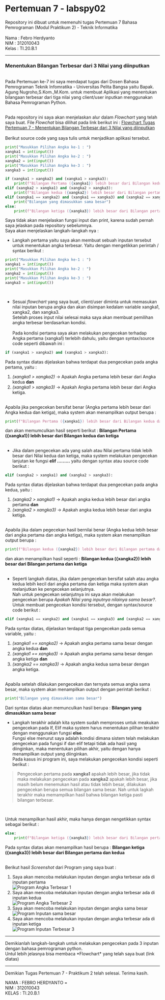 # Pertemuan 7 - labspy02
Repository ini dibuat untuk memenuhi tugas Pertemuan 7 Bahasa Pemrograman (Modul Praktikum 2) - Teknik Informatika<br><br>
Nama : Febro Herdyanto<br>
NIM : 312010043<br>
Kelas : TI.20.B.1<br>
<hr>


### Menentukan Bilangan Terbesar dari 3 Nilai yang diinputkan

<br>
Pada Pertemuan ke-7 ini saya mendapat tugas dari Dosen Bahasa Pemrograman Teknik Infomratika - Universitas Pelita Bangsa yaitu Bapak. Agung Nugroho,S.Kom.,M.Kom. untuk membuat Aplikasi yang menentukan bilangaan terbesar dari tiga nilai yang client/user inputkan menggunakan Bahasa Pemrograman Python.<br><br>


Pada repository ini saya akan menjelaskan alur dalam *Flowchart* yang telah saya buat. File *Flowchat* bisa dilihat pada link berikut ini : [Flowchart Tugas Pertemuan 7 - Menentukan Bilangan Terbesar dari 3 Nilai yang diinputkan](Flowchart_Febro_Herdyanto_312010043.pdf) 
<br><br> 
Berikut source code yang saya tulis untuk menjadikan aplikasi tersebut.

``` python
print("Masukkan Pilihan Angka ke-1 : ")
xangka1 = int(input())
print("Masukkan Pilihan Angka ke-2 : ")
xangka2 = int(input())
print("Masukkan Pilihan Angka ke-3 : ")
xangka3 = int(input())

if (xangka1 > xangka2) and (xangka1 > xangka3):
    print(f"Bilangan Pertama ({xangka1}) lebih besar dari Bilangan kedua dan ketiga")
elif (xangka2 > xangka1) and (xangka2 > xangka3):
    print(f"Bilangan kedua ({xangka2}) lebih besar dari Bilangan pertama dan ketiga")
elif (xangka1 == xangka2) and (xangka1 == xangka3) and (xangka2 == xangka3):
    print("Bilangan yang dimasukkan sama besar")
else:
    print(f"Bilangan ketiga ({xangka3}) lebih besar dari Bilangan pertama dan kedua")
```

Saya tidak akan menjelaskan fungsi input dan print, karena sudah pernah saya jelaskan pada repository sebelumnya.<br>
Saya akan menjelaskan langkah-langkah nya :<br>

* Langkah pertama yaitu saya akan membuat sebuah inputan tersebut untuk menentukan angka terbesar. Yaitu dengan mengetikkan perintah / syntax berikut :<br>
``` python
print("Masukkan Pilihan Angka ke-1 : ")
xangka1 = int(input())
print("Masukkan Pilihan Angka ke-2 : ")
xangka2 = int(input())
print("Masukkan Pilihan Angka ke-3 : ")
xangka3 = int(input())
```
<br>

* Sesuai *flowchart* yang saya buat, client/user diminta untuk memasukan nilai inputan berupa angka dan akan disimpan kedalam variable xangka1, xangka2, dan xangka3. <br> 
Setelah proses input nilai selesai maka saya akan membuat pemilihan angka terbesar berdasarkan kondisi.<br>
<br> Pada kondisi pertama saya akan melakukan pengecekan terhadap Angka pertama (xangka1) terlebih dahulu, yaitu dengan syntax/source code seperti dibawah ini :<br>
``` python
if (xangka1 > xangka2) and (xangka1 > xangka3):
```
Pada syntax diatas dijelaskan bahwa terdapat dua pengecekan pada angka pertama, yaitu :<br>
   1. *(xangka1 > xangka2)* -> Apakah Angka pertama lebih besar dari Angka kedua **dan**
   2. *(xangka1 > xangka3)* -> Apakah Angka pertama lebih besar dari Angka ketiga.
<br>
Apabila jika pengecekan bersifat benar (Angka pertama lebih besar dari Angka kedua dan ketiga), maka system akan menampilkan output berupa :<br>

``` python
print(f"Bilangan Pertama ({xangka1}) lebih besar dari Bilangan kedua dan ketiga")
```

dan akan memumculkan hasil seperti berikut : **Bilangan Pertama ({xangka1}) lebih besar dari Bilangan kedua dan ketiga**<br>
<br>

* Jika dalam pengecekan ada yang salah atau Nilai pertama tidak lebih besar dari Nilai kedua dan ketiga, maka system melakukan pengecekan lanjutan ke fungsi **elif .........** yaitu dengan syntax atau source code berikut : <br>

``` python
elif (xangka2 > xangka1) and (xangka2 > xangka3):
```
Pada syntax diatas dijelaskan bahwa terdapat dua pengecekan pada angka kedua, yaitu : <br>
   1. *(xangka2 > xangka1)* -> Apakah angka kedua lebih besar dari angka pertama **dan**
   2. *(xangka2 > xangka3)* -> Apakah angka kedua lebih besar dari angka ketiga.
<br>
Apabila jika dalam pegecekan hasil bernilai benar (Angka kedua lebih besar dari angka pertama dan angka ketiga), maka system akan menampilkan output berupa :<br>

``` python
print(f"Bilangan kedua ({xangka2}) lebih besar dari Bilangan pertama dan ketiga")
```
dan akan menampilkan hasil seperti : **Bilangan kedua ({xangka2}) lebih besar dari Bilangan pertama dan ketiga**<br>
<br>

* Seperti langkah diatas, jika dalam pengecekan bersifat salah atau angka kedua lebih kecil dari angka pertama dan ketiga maka system akan melanjutkan ke pengecekan selanjutnya.<br>
Nah untuk pengecekan selanjutnya ini saya akan melakukan pengecekan berupa *Apakah Nilai yang inputnya nilainya sama besar?*.<br>
Untuk membuat pengecekan kondisi tersebut, dengan syntax/source code berikut :<br>

``` python
elif (xangka1 == xangka2) and (xangka1 == xangka3) and (xangka2 == xangka3):
```

Pada syntax diatas, dijelaskan terdapat tiga pengecekan pada semua variable, yaitu :<br>
   1. *(xangka1 == xangka2)* -> Apakah angka pertama sama besar dengan angka kedua **dan**
   2. *(xangka1 == xangka3)* -> Apakah angka pertama sama besar dengan angka ketiga **dan**
   3. *(xangka2 == xangka3)* -> Apakah angka kedua sama besar dengan angka ketiga.
<br>
Apabila setelah dilakukan pengecekan dan ternyata semua angka sama besar, maka system akan menampilkan output dengan perintah berikut :<br>

``` python
print("Bilangan yang dimasukkan sama besar")
```

Dari syntax diatas akan memunculkan hasil berupa : **Bilangan yang dimasukkan sama besar**<br>

* Langkah terakhir adalah kita system sudah memproses untuk meakukan pengecekan pada If, Elif maka system harus menentukan pilihan terakhir dengan menggunakan fungsi **else**. <br>
Fungsi else menurut saya adalah kondisi dimana sistem telah melakukan pengecekan pada fungsi if dan elif tetapi tidak ada hasil yang diinginkan, maka menentukan pilihan akhir, yaitu dengan hanya menampilkan output yang diinginkan.<br>
Pada kasus ini program ini, saya melakukan pengecekan kondisi seperti berikut :

> Pengecekan pertama pada **xangka1** apakah lebih besar, jika tidak maka melakukan pengecekan pada **xangka2** apakah lebih besar, jika masih belum menemukan hasil atau tidak lebih besar, dilakukan pengecekan berupa semua bilangan sama besar. Nah untuk lagkah terakhir maka memampilkan hasil bahwa bilangan ketiga pasti bilangan terbesar.
<br>

Untuk menampilkan hasil akhir, maka hanya dengan nengetikkan syntax sebagai berikut :<br>

``` python
else:
    print(f"Bilangan ketiga ({xangka3}) lebih besar dari Bilangan pertama dan kedua")
```

Pada syntax diatas akan menampilkan hasil berupa : **Bilangan ketiga ({xangka3}) lebih besar dari Bilangan pertama dan kedua**<br>
<br>

Berikut hasil *Screenshot* dari Program yang saya buat :<br>
1. Saya akan mencoba melakukan inputan dengan angka terbesar ada di inputan pertama<br>
   ![Program Angka Terbesar 1](pict/angka1.PNG)
   <br>
2. Saya akan mencoba melakukan inputan dengan angka terbesar ada di inputan kedua<br>
   ![Program Angka Terbesar 2](pict/angka2.PNG)
   <br>
3. Saya akan mencoba melakukan inputan dengan angka sama besar<br>
   ![Program Inputan sama besar](pict/samabesar.PNG)
   <br>
4. Saya akan mencoba melakukan inputan dengan angka terbesar ada di inputan ketiga<br>
   ![Program Inputan Terbesar 3](pict/angka3.PNG)
   <br>

<hr>
Demikianlah langkah-langkah untuk melakukan pengecekan pada 3 inputan dengan bahasa pemrograman python.<br>
Untul lebih jelasnya bisa membaca *Flowchart* yang telah saya buat (link diatas) 
<hr>
Demikian Tugas Pertemuan 7 - Praktikum 2 telah selesai. Terima kasih.<br>


NAMA : FEBRO HERDYANTO =<br>
NIM : 312010043<br>
KELAS : TI.20.B.1<br>
